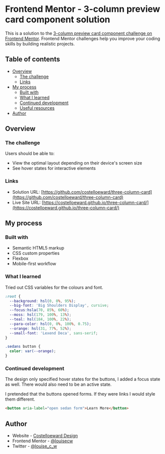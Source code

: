 # Frontend Mentor - 3-column preview card component solution

This is a solution to the [3-column preview card component challenge on Frontend Mentor](https://www.frontendmentor.io/challenges/3column-preview-card-component-pH92eAR2-). Frontend Mentor challenges help you improve your coding skills by building realistic projects. 

## Table of contents

- [Overview](#overview)
  - [The challenge](#the-challenge)
  - [Links](#links)
- [My process](#my-process)
  - [Built with](#built-with)
  - [What I learned](#what-i-learned)
  - [Continued development](#continued-development)
  - [Useful resources](#useful-resources)
- [Author](#author)



## Overview

### The challenge

Users should be able to:

- View the optimal layout depending on their device's screen size
- See hover states for interactive elements


### Links

- Solution URL: [https://github.com/costelloeward/three-column-card](https://github.com/costelloeward/three-column-card)
- Live Site URL: [https://costelloeward.github.io/three-column-card/](https://costelloeward.github.io/three-column-card/)

## My process

### Built with

- Semantic HTML5 markup
- CSS custom properties
- Flexbox
- Mobile-first workflow


### What I learned

Tried out CSS variables for the colours and font.
```css
:root {
  --background: hsl(0, 0%, 95%);
  --big-font: 'Big Shoulders Display', cursive;
  --focus:hsla(70, 85%, 60%);
  --moss: hsl(179, 100%, 13%);
  --teal: hsl(184, 100%, 22%);
  --para-color: hsl(0, 0%, 100%, 0.75);
  --orange: hsl(31, 77%, 52%);
  --small-font: 'Lexend Deca', sans-serif;
}
```


```css
.sedans button {
  color: var(--orange);
}
```


### Continued development

The design only specified hover states for the buttons, I added a focus state as well. There would also need to be an active state.

I pretended that the buttons opened forms. If they were links I would style them different. 

```html
<button aria-label="open sedan form">Learn More</button>
```

## Author

- Website - [Costelloeward Design](https://www.costelloeward.design)
- Frontend Mentor - [@louisecw](https://www.frontendmentor.io/profile/louisecw)
- Twitter - [@louise_c_w](https://www.twitter.com/louise_c_w)



